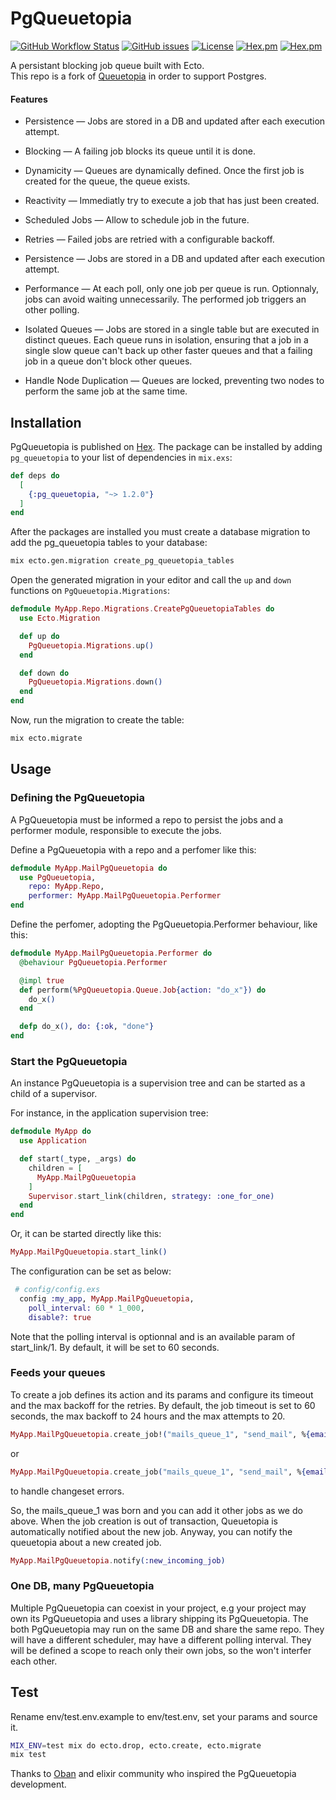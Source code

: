 # PgQueuetopia

[![GitHub Workflow Status](https://img.shields.io/github/workflow/status/tailcalldev/pg_queuetopia/CI?cacheSeconds=3600&style=flat-square)](https://github.com/tailcalldev/pg_queuetopia/actions) [![GitHub issues](https://img.shields.io/github/issues-raw/tailcalldev/pg_queuetopia?style=flat-square&cacheSeconds=3600)](https://github.com/tailcalldev/pg_queuetopia/issues) [![License](https://img.shields.io/badge/license-MIT-brightgreen.svg?cacheSeconds=3600?style=flat-square)](http://opensource.org/licenses/MIT) [![Hex.pm](https://img.shields.io/hexpm/v/queuetopia?style=flat-square)](https://hex.pm/packages/pg_queuetopia) [![Hex.pm](https://img.shields.io/hexpm/dt/pg_queuetopia?style=flat-square)](https://hex.pm/packages/pg_queuetopia)

A persistant blocking job queue built with Ecto.  
This repo is a fork of [Queuetopia](https://github.com/annatel/queuetopia) in order to support Postgres.

#### Features

- Persistence — Jobs are stored in a DB and updated after each execution attempt.

- Blocking — A failing job blocks its queue until it is done.

- Dynamicity — Queues are dynamically defined. Once the first job is created
  for the queue, the queue exists.

- Reactivity — Immediatly try to execute a job that has just been created.

- Scheduled Jobs — Allow to schedule job in the future.

- Retries — Failed jobs are retried with a configurable backoff.

- Persistence — Jobs are stored in a DB and updated after each execution attempt.

- Performance — At each poll, only one job per queue is run. Optionnaly, jobs can
  avoid waiting unnecessarily. The performed job triggers an other polling.

- Isolated Queues — Jobs are stored in a single table but are executed in
  distinct queues. Each queue runs in isolation, ensuring that a job in a single
  slow queue can't back up other faster queues and that a failing job in a queue
  don't block other queues.

- Handle Node Duplication — Queues are locked, preventing two nodes to perform
  the same job at the same time.

## Installation

PgQueuetopia is published on [Hex](https://hex.pm/packages/pg_queuetopia).
The package can be installed by adding `pg_queuetopia` to your list of dependencies in `mix.exs`:

```elixir
def deps do
  [
    {:pg_queuetopia, "~> 1.2.0"}
  ]
end
```

After the packages are installed you must create a database migration to
add the pg_queuetopia tables to your database:

```bash
mix ecto.gen.migration create_pg_queuetopia_tables
```

Open the generated migration in your editor and call the `up` and `down`
functions on `PgQueuetopia.Migrations`:

```elixir
defmodule MyApp.Repo.Migrations.CreatePgQueuetopiaTables do
  use Ecto.Migration

  def up do
    PgQueuetopia.Migrations.up()
  end

  def down do
    PgQueuetopia.Migrations.down()
  end
end
```

Now, run the migration to create the table:

```sh
mix ecto.migrate
```

## Usage

### Defining the PgQueuetopia

A PgQueuetopia must be informed a repo to persist the jobs and a performer module,
responsible to execute the jobs.

Define a PgQueuetopia with a repo and a perfomer like this:

```elixir
defmodule MyApp.MailPgQueuetopia do
  use PgQueuetopia,
    repo: MyApp.Repo,
    performer: MyApp.MailPgQueuetopia.Performer
end
```

Define the perfomer, adopting the PgQueuetopia.Performer behaviour, like this:

```elixir
defmodule MyApp.MailPgQueuetopia.Performer do
  @behaviour PgQueuetopia.Performer

  @impl true
  def perform(%PgQueuetopia.Queue.Job{action: "do_x"}) do
    do_x()
  end

  defp do_x(), do: {:ok, "done"}
end
```

### Start the PgQueuetopia

An instance PgQueuetopia is a supervision tree and can be started as a child of a supervisor.

For instance, in the application supervision tree:

```elixir
defmodule MyApp do
  use Application

  def start(_type, _args) do
    children = [
      MyApp.MailPgQueuetopia
    ]
    Supervisor.start_link(children, strategy: :one_for_one)
  end
end
```

Or, it can be started directly like this:

```elixir
MyApp.MailPgQueuetopia.start_link()
```

The configuration can be set as below:

```elixir
 # config/config.exs
  config :my_app, MyApp.MailPgQueuetopia,
    poll_interval: 60 * 1_000,
    disable?: true

```

Note that the polling interval is optionnal and is an available param of start_link/1.
By default, it will be set to 60 seconds.


### Feeds your queues

To create a job defines its action and its params and configure its timeout and the max backoff for the retries.
By default, the job timeout is set to 60 seconds, the max backoff to 24 hours and the max attempts to 20.

```elixir
MyApp.MailPgQueuetopia.create_job!("mails_queue_1", "send_mail", %{email_address: "toto@mail.com", body: "Welcome"}, [timeout: 1_000, max_backoff: 60_000])
```

or

```elixir
MyApp.MailPgQueuetopia.create_job("mails_queue_1", "send_mail", %{email_address: "toto@mail.com", body: "Welcome"}, [timeout: 1_000, max_backoff: 60_000])
```

to handle changeset errors.

So, the mails_queue_1 was born and you can add it other jobs as we do above.
When the job creation is out of transaction, Queuetopia is automatically notified about the new job.
Anyway, you can notify the queuetopia about a new created job.

```elixir
MyApp.MailPgQueuetopia.notify(:new_incoming_job)
```

### One DB, many PgQueuetopia

Multiple PgQueuetopia can coexist in your project, e.g your project may own its PgQueuetopia and uses a library
shipping its PgQueuetopia. The both PgQueuetopia may run on the same DB and share the same repo. They will have a different scheduler,
may have a different polling interval. They will be defined a scope to reach only their own jobs,
so the won't interfer each other.


## Test

Rename env/test.env.example to env/test.env, set your params and source it.

```sh
MIX_ENV=test mix do ecto.drop, ecto.create, ecto.migrate
mix test
```

Thanks to [Oban](https://github.com/sorentwo/oban) and elixir community who inspired the PgQueuetopia development.


